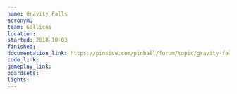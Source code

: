 ```yaml
---
name: Gravity Falls
acronym:
team: Gallicus
location:
started: 2018-10-03
finished:
documentation_link: https://pinside.com/pinball/forum/topic/gravity-falls
code_link:
gameplay_link:
boardsets:
lights:
---
```

